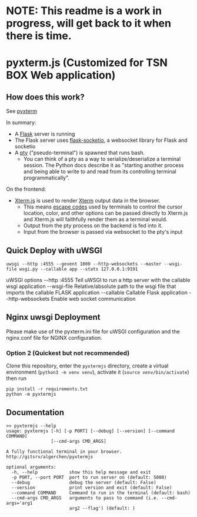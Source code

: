 # NOTE: This readme is a work in progress, will get back to it when there is time.
# pyxterm.js (Customized for TSN BOX Web application)

## How does this work?
See [pyxterm](https://github.com/cs01/pyxterm.js/blob/master/README.md)

In summary:
* A [Flask](http://flask.pocoo.org/) server is running
* The Flask server uses [flask-socketio](https://flask-socketio.readthedocs.io/en/latest/), a websocket library for Flask and socketio
* A [pty](https://docs.python.org/3/library/pty.html) ("pseudo-terminal") is spawned that runs bash.
  * You can think of a pty as a way to serialize/deserialize a terminal session. The Python docs describe it as "starting another process and being able to write to and read from its controlling terminal programmatically".

On the frontend:
* [Xterm.js](https://xtermjs.org/) is used to render [Xterm](https://en.wikipedia.org/wiki/Xterm) output data in the browser.
  * This means [escape codes](https://en.wikipedia.org/wiki/ANSI_escape_code) used by terminals to control the cursor location, color, and other options can be passed directly to Xterm.js and Xterm.js will faithfully render them as a terminal would.
  * Output from the pty process on the backend is fed into it.
  * Input from the browser is passed via websocket to the pty's input

## Quick Deploy with uWSGI
```
uwsgi --http :4555 --gevent 1000 --http-websockets --master --wsgi-file wsgi.py --callable app --stats 127.0.0.1:9191 
```
uWSGI options
  --http :4555       Tell uWSGI to run a http server with the callable wsgi application
  --wsgi-file        Relative/absolute path to the wsgi file that imports the callable FLASK application
  --callable         Callable Flask application
  --http-websockets  Enable web socket communication

## Nginx uwsgi Deployment
Please make use of the pyxterm.ini file for uWSGI configuration and the nginx.conf file for NGINX configuration.


### Option 2 (Quickest but not recommended)
Clone this repository, enter the `pyxtermjs` directory, create a virtual environment (`python3 -m venv venv`), activate it (`source venv/bin/activate`) then run
```
pip install -r requirements.txt
python -m pyxtermjs
```

## Documentation
```
>> pyxtermjs --help
usage: pyxtermjs [-h] [-p PORT] [--debug] [--version] [--command COMMAND]
                 [--cmd-args CMD_ARGS]

A fully functional terminal in your browser.
http://gitsrv/algerchen/pyxtermjs

optional arguments:
  -h, --help            show this help message and exit
  -p PORT, --port PORT  port to run server on (default: 5000)
  --debug               debug the server (default: False)
  --version             print version and exit (default: False)
  --command COMMAND     Command to run in the terminal (default: bash)
  --cmd-args CMD_ARGS   arguments to pass to command (i.e. --cmd-args='arg1
                        arg2 --flag') (default: )

```
